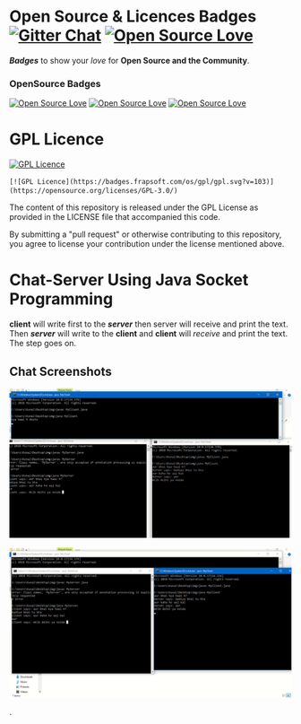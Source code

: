 # Open Source & Licences Badges [![Gitter Chat](https://badges.gitter.im/frapsoft/frapsoft.svg)](https://gitter.im/frapsoft/frapsoft/) [![Open Source Love](https://badges.frapsoft.com/os/v1/open-source.png?v=103)](https://github.com/ellerbrock/open-source-badges/)

***Badges*** to show your *love* for **Open Source and the Community**.

### OpenSource Badges

[![Open Source Love](https://badges.frapsoft.com/os/v1/open-source.png?v=103)](https://github.com/ellerbrock/open-source-badges/)  [![Open Source Love](https://badges.frapsoft.com/os/v2/open-source.png?v=103)](https://github.com/ellerbrock/open-source-badges/)  [![Open Source Love](https://badges.frapsoft.com/os/v3/open-source.png?v=103)](https://github.com/ellerbrock/open-source-badges/)

# GPL Licence

[![GPL Licence](https://badges.frapsoft.com/os/gpl/gpl.svg?v=103)](https://opensource.org/licenses/GPL-3.0/)

```
[![GPL Licence](https://badges.frapsoft.com/os/gpl/gpl.svg?v=103)](https://opensource.org/licenses/GPL-3.0/)
```

The content of this repository is released under the GPL License as provided in the LICENSE file that accompanied this code.

By submitting a "pull request" or otherwise contributing to this repository, you agree to license your contribution under the license mentioned above.

# Chat-Server Using Java Socket Programming

**client** will write first to the ***server*** then server will receive and print the text. Then ***server*** will write to the **client** and **client** will *receive* and print the text. The step goes on.

## Chat Screenshots

![Image of Chat 1](https://github.com/Knlsharma/Chat-Server-/blob/master/Screenshot%20(67).png)

![Image of Chat 2](https://github.com/Knlsharma/Chat-Server-/blob/master/Screenshot%20(68).png)



.
